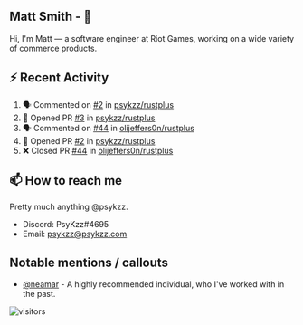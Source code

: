 <!--
[![PsyKzz's github stats](https://github-readme-stats.vercel.app/api?username=psykzz&show_icons=true)](https://github.com/anuraghazra/github-readme-stats)
-->

## Matt Smith - 👋
Hi, I'm Matt — a software engineer at Riot Games, working on a wide variety of commerce products.

## ⚡ Recent Activity

<!--START_SECTION:activity-->
1. 🗣 Commented on [#2](https://github.com/psykzz/rustplus/issues/2) in [psykzz/rustplus](https://github.com/psykzz/rustplus)
2. 💪 Opened PR [#3](https://github.com/psykzz/rustplus/pull/3) in [psykzz/rustplus](https://github.com/psykzz/rustplus)
3. 🗣 Commented on [#44](https://github.com/olijeffers0n/rustplus/issues/44) in [olijeffers0n/rustplus](https://github.com/olijeffers0n/rustplus)
4. 💪 Opened PR [#2](https://github.com/psykzz/rustplus/pull/2) in [psykzz/rustplus](https://github.com/psykzz/rustplus)
5. ❌ Closed PR [#44](https://github.com/olijeffers0n/rustplus/pull/44) in [olijeffers0n/rustplus](https://github.com/olijeffers0n/rustplus)
<!--END_SECTION:activity-->


## 📫 How to reach me

Pretty much anything @psykzz.

- Discord: PsyKzz#4695
- Email: psykzz@psykzz.com


## Notable mentions / callouts

 - [@neamar](https://github.com/neamar) - A highly recommended individual, who I've worked with in the past.


![visitors](https://visitor-badge.glitch.me/badge?page_id=psykzz/psykzz)


